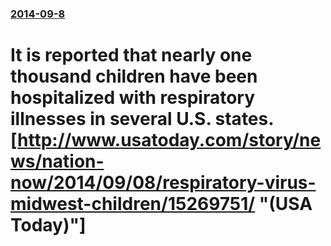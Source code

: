 ### [2014-09-8](/news/2014/09/8/index.md)

# It is reported that nearly one thousand children have been hospitalized with respiratory illnesses in several U.S. states. [http://www.usatoday.com/story/news/nation-now/2014/09/08/respiratory-virus-midwest-children/15269751/ "(USA Today)"]



